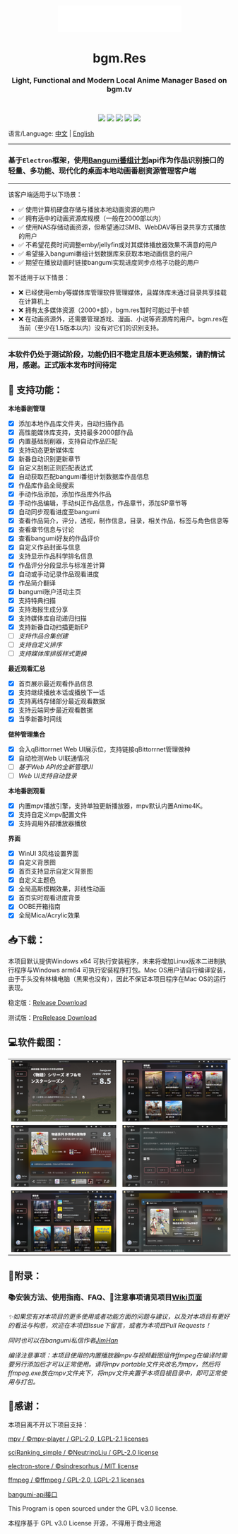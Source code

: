 <p align="center">
<img src="./assets/icons/bgm.res.png" width="279" height="60"></p>
<h1 align="center"> bgm.Res </h1>
<h3 align="center"> Light, Functional and Modern Local Anime Manager Based on bgm.tv</h3>
<br/>
<p align="center">
<img src="https://img.shields.io/badge/build-passing-green.svg?style=flat-square">
<img src="https://img.shields.io/github/package-json/v/JimHans/bgm.res?color=pink&style=flat-square">
<img src="https://img.shields.io/github/downloads/JimHans/bgm.res/total?color=orange&style=flat-square">
<img src="https://img.shields.io/badge/Electron-25.9.8-blue.svg?style=flat-square">
<img src="https://img.shields.io/badge/License-GPL v3.0-purple.svg?style=flat-square">
</p>

语言/Language:
[中文](https://github.com/JimHans/bgm.res/blob/master/README.md) | [English](https://github.com/JimHans/bgm.res/blob/master/README_EN.md)

---

### 基于`Electron`框架，使用[Bangumi番组计划](https://bgm.tv/)api作为作品识别接口的轻量、多功能、现代化的桌面本地动画番剧资源管理客户端
---
该客户端适用于以下场景：
- ✅ 使用计算机硬盘存储与播放本地动画资源的用户
- ✅ 拥有适中的动画资源库规模（一般在2000部以内）
- ✅ 使用NAS存储动画资源，但希望通过SMB、WebDAV等目录共享方式播放的用户
- ✅ 不希望花费时间调整emby/jellyfin或对其媒体播放器效果不满意的用户
- ✅ 希望接入bangumi番组计划数据库来获取本地动画信息的用户
- ✅ 期望在播放动画时链接bangumi实现进度同步点格子功能的用户

暂不适用于以下情景：
- ❌ 已经使用emby等媒体库管理软件管理媒体，且媒体库未通过目录共享挂载在计算机上
- ❌ 拥有太多媒体资源（2000+部），bgm.res暂时可能过于卡顿
- ❌ 在动画资源外，还需要管理游戏、漫画、小说等资源库的用户。bgm.res在当前（至少在1.5版本以内）没有对它们的识别支持。
- ---
### 本软件仍处于测试阶段，功能仍旧不稳定且版本更迭频繁，请酌情试用，感谢。正式版本发布时间待定

## 🎰 支持功能：
**本地番剧管理**
- [x] 添加本地作品库文件夹，自动扫描作品
- [x] 高性能媒体库支持，支持最多2000部作品
- [x] 内置基础刮削器，支持自动作品匹配
- [x] 支持动态更新媒体库
- [x] 新番自动识别更新章节
- [x] 自定义刮削正则匹配表达式
- [x] 自动获取匹配bangumi番组计划数据库作品信息
- [x] 作品库作品全局搜索
- [x] 手动作品添加，添加作品库外作品
- [x] 手动作品编辑，手动纠正作品信息，作品章节，添加SP章节等
- [x] 自动同步观看进度至bangumi
- [x] 查看作品简介，评分，透视，制作信息，目录，相关作品，标签与角色信息等
- [x] 查看章节信息与讨论
- [x] 查看bangumi好友的作品评价
- [x] 自定义作品封面与信息
- [x] 支持显示作品科学排名信息
- [x] 作品评分分段显示与标准差计算
- [x] 自动或手动记录作品观看进度
- [x] 作品简介翻译
- [x] bangumi账户活动主页
- [x] 支持特典扫描
- [x] 支持海报生成分享
- [x] 支持媒体库自动递归扫描
- [x] 支持新番自动扫描更新EP
- [ ] *支持作品合集创建*
- [ ] *支持自定义排序*
- [ ] *支持媒体库排版样式更换*

**最近观看汇总**
- [x] 首页展示最近观看作品信息
- [x] 支持继续播放本话或播放下一话
- [x] 支持离线存储部分最近观看数据
- [x] 支持云端同步最近观看数据
- [x] 当季新番时间线

**做种管理集合**
- [x] 合入qBittorrnet Web UI展示位，支持链接qBittorrnet管理做种
- [x] 自动检测Web UI联通情况
- [ ] *基于Web API的全新管理UI*
- [ ] *Web UI支持自动登录*

**本地番剧观看**
- [x] 内置mpv播放引擎，支持单独更新播放器，mpv默认内置Anime4K。
- [x] 支持自定义mpv配置文件
- [x] 支持调用外部播放器播放

**界面**
- [x] WinUI 3风格设置界面
- [x] 自定义背景图
- [x] 首页支持显示自定义背景图
- [x] 自定义主题色
- [x] 全局高斯模糊效果，非线性动画
- [x] 首页实时观看进度背景
- [x] OOBE开箱指南
- [x] 全局Mica/Acrylic效果

## 📥下载：
本项目默认提供Windows x64 可执行安装程序，未来将增加Linux版本二进制执行程序与Windows arm64 可执行安装程序打包。Mac OS用户请自行编译安装，由于手头没有林檎电脑（黑果也没有），因此不保证本项目程序在Mac OS的运行表现。

稳定版：[Release Download](https://github.com/JimHans/bgm.res/releases/latest)

测试版：[PreRelease Download](https://github.com/JimHans/bgm.res/releases)

## 💻软件截图：
<table>
  <tr>
    <td><img src="./screenshots/screenshot1.png" alt="Screenshot 1" style="width: 100%;"></td>
    <td><img src="./screenshots/screenshot2.png" alt="Screenshot 2" style="width: 100%;"></td>
  </tr>
  <tr>
    <td><img src="./screenshots/screenshot3.png" alt="Screenshot 3" style="width: 100%;"></td>
    <td><img src="./screenshots/screenshot4.png" alt="Screenshot 4" style="width: 100%;"></td>
  </tr>
  <tr>
    <td><img src="./screenshots/screenshot5.png" alt="Screenshot 5" style="width: 100%;"></td>
    <td><img src="./screenshots/screenshot6.png" alt="Screenshot 6" style="width: 100%;"></td>
  </tr>
</table>


## 📝附录：

### 📚安装方法、使用指南、FAQ、📌注意事项请见项目[Wiki页面](https://github.com/JimHans/bgm.res/wiki)

*✨如果您有对本项目的更多使用或者功能方面的问题与建议，以及对本项目有更好的看法与构思，欢迎在本项目Issue下留言，或者为本项目Pull Requests！*

*同时也可以在bangumi私信作者[JimHan](https://bgm.tv/user/jimhan)*

*编译注意事项：本项目使用的内置播放器mpv与视频截图组件ffmpeg在编译时需要另行添加后才可以正常使用。请将mpv portable文件夹改名为mpv，然后将ffmpeg.exe放在mpv文件夹下，将mpv文件夹置于本项目根目录中，即可正常使用与打包。*

## 🧡感谢：

本项目离不开以下项目支持：

[mpv / ©mpv-player / GPL-2.0, LGPL-2.1 licenses][1]  

[sciRanking_simple / ©NeutrinoLiu / GPL-2.0 license][2]

[electron-store  / ©sindresorhus / MIT license ][4]  

[ffmpeg  / ©ffmpeg / GPL-2.0, LGPL-2.1 licenses ][5]  

[bangumi-api接口][3]  

This Program is open sourced under the GPL v3.0 license.

本程序基于 GPL v3.0 License 开源，不得用于商业用途

[1]: https://github.com/mpv-player/mpv
[2]: https://github.com/NeutrinoLiu/sciRanking_simple/
[3]: https://github.com/bangumi/api
[4]: https://github.com/sindresorhus/electron-store
[5]: https://github.com/FFmpeg/FFmpeg